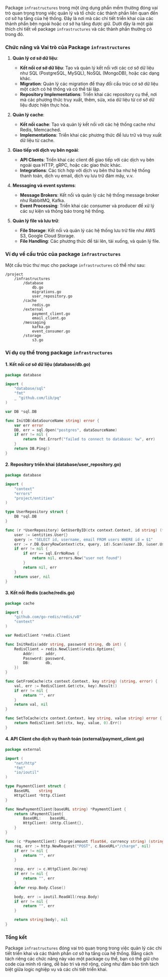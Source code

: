 Package `infrastructures` trong một ứng dụng phần mềm thường đóng vai trò quan trọng trong việc quản lý và tổ chức các thành phần liên quan đến cơ sở hạ tầng của hệ thống. Đây là nơi mà các chi tiết triển khai của các thành phần bên ngoài hoặc cơ sở hạ tầng được giữ. Dưới đây là một giải thích chi tiết về package `infrastructures` và các thành phần thường có trong đó.

### Chức năng và Vai trò của Package `infrastructures`

1. **Quản lý cơ sở dữ liệu**:
    - **Kết nối cơ sở dữ liệu**: Tạo và quản lý kết nối với các cơ sở dữ liệu như SQL (PostgreSQL, MySQL), NoSQL (MongoDB), hoặc các dạng khác.
    - **Migration**: Quản lý các migration để thay đổi cấu trúc cơ sở dữ liệu một cách có hệ thống và có thể tái lập.
    - **Repository Implementations**: Triển khai các repository cụ thể, nơi mà các phương thức truy xuất, thêm, sửa, xóa dữ liệu từ cơ sở dữ liệu được hiện thực hóa.

2. **Quản lý cache**:
    - **Kết nối cache**: Tạo và quản lý kết nối với các hệ thống cache như Redis, Memcached.
    - **Implementations**: Triển khai các phương thức để lưu trữ và truy xuất dữ liệu từ cache.

3. **Giao tiếp với dịch vụ bên ngoài**:
    - **API Clients**: Triển khai các client để giao tiếp với các dịch vụ bên ngoài qua HTTP, gRPC, hoặc các giao thức khác.
    - **Integrations**: Các tích hợp với dịch vụ bên thứ ba như hệ thống thanh toán, dịch vụ email, dịch vụ lưu trữ đám mây, v.v.

4. **Messaging và event systems**:
    - **Message Brokers**: Kết nối và quản lý các hệ thống message broker như RabbitMQ, Kafka.
    - **Event Processing**: Triển khai các consumer và producer để xử lý các sự kiện và thông báo trong hệ thống.

5. **Quản lý file và lưu trữ**:
    - **File Storage**: Kết nối và quản lý các hệ thống lưu trữ file như AWS S3, Google Cloud Storage.
    - **File Handling**: Các phương thức để tải lên, tải xuống, và quản lý file.

### Ví dụ về cấu trúc của package `infrastructures`

Một cấu trúc thư mục cho package `infrastructures` có thể như sau:

```
/project
    /infrastructures
        /database
            db.go
            migrations.go
            user_repository.go
        /cache
            redis.go
        /external
            payment_client.go
            email_client.go
        /messaging
            kafka.go
            event_consumer.go
        /storage
            s3.go
```

### Ví dụ cụ thể trong package `infrastructures`

#### 1. Kết nối cơ sở dữ liệu (database/db.go)
```go
package database

import (
    "database/sql"
    "fmt"
    _ "github.com/lib/pq"
)

var DB *sql.DB

func InitDB(dataSourceName string) error {
    var err error
    DB, err = sql.Open("postgres", dataSourceName)
    if err != nil {
        return fmt.Errorf("failed to connect to database: %w", err)
    }
    return DB.Ping()
}
```

#### 2. Repository triển khai (database/user_repository.go)
```go
package database

import (
    "context"
    "errors"
    "project/entities"
)

type UserRepository struct {
    DB *sql.DB
}

func (r *UserRepository) GetUserByID(ctx context.Context, id string) (*entities.User, error) {
    user := &entities.User{}
    query := "SELECT id, username, email FROM users WHERE id = $1"
    err := r.DB.QueryRowContext(ctx, query, id).Scan(&user.ID, &user.Username, &user.Email)
    if err != nil {
        if err == sql.ErrNoRows {
            return nil, errors.New("user not found")
        }
        return nil, err
    }
    return user, nil
}
```

#### 3. Kết nối Redis (cache/redis.go)
```go
package cache

import (
    "github.com/go-redis/redis/v8"
    "context"
)

var RedisClient *redis.Client

func InitRedis(addr string, password string, db int) {
    RedisClient = redis.NewClient(&redis.Options{
        Addr:     addr,
        Password: password,
        DB:       db,
    })
}

func GetFromCache(ctx context.Context, key string) (string, error) {
    val, err := RedisClient.Get(ctx, key).Result()
    if err != nil {
        return "", err
    }
    return val, nil
}

func SetToCache(ctx context.Context, key string, value string) error {
    return RedisClient.Set(ctx, key, value, 0).Err()
}
```

#### 4. API Client cho dịch vụ thanh toán (external/payment_client.go)
```go
package external

import (
    "net/http"
    "fmt"
    "io/ioutil"
)

type PaymentClient struct {
    BaseURL    string
    HttpClient *http.Client
}

func NewPaymentClient(baseURL string) *PaymentClient {
    return &PaymentClient{
        BaseURL:    baseURL,
        HttpClient: &http.Client{},
    }
}

func (c *PaymentClient) Charge(amount float64, currency string) (string, error) {
    req, err := http.NewRequest("POST", c.BaseURL+"/charge", nil)
    if err != nil {
        return "", err
    }

    resp, err := c.HttpClient.Do(req)
    if err != nil {
        return "", err
    }
    defer resp.Body.Close()

    body, err := ioutil.ReadAll(resp.Body)
    if err != nil {
        return "", err
    }

    return string(body), nil
}
```

### Tổng kết

Package `infrastructures` đóng vai trò quan trọng trong việc quản lý các chi tiết triển khai và các thành phần cơ sở hạ tầng của hệ thống. Bằng cách tách riêng các chức năng này vào một package cụ thể, bạn có thể giữ cho code của mình rõ ràng, dễ bảo trì và mở rộng, cũng như đảm bảo tính tách biệt giữa logic nghiệp vụ và các chi tiết triển khai.